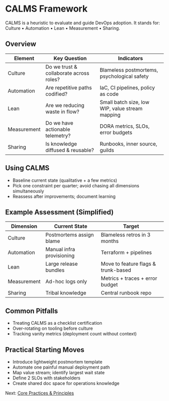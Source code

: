 # CALMS Framework

CALMS is a heuristic to evaluate and guide DevOps adoption. It stands for: Culture • Automation • Lean • Measurement • Sharing.

## Overview

| Element | Key Question | Indicators |
|---------|--------------|------------|
| Culture | Do we trust & collaborate across roles? | Blameless postmortems, psychological safety |
| Automation | Are repetitive paths codified? | IaC, CI pipelines, policy as code |
| Lean | Are we reducing waste in flow? | Small batch size, low WIP, value stream mapping |
| Measurement | Do we have actionable telemetry? | DORA metrics, SLOs, error budgets |
| Sharing | Is knowledge diffused & reusable? | Runbooks, inner source, guilds |

## Using CALMS

- Baseline current state (qualitative + a few metrics)
- Pick one constraint per quarter; avoid chasing all dimensions simultaneously
- Reassess after improvements; document learning

## Example Assessment (Simplified)

| Dimension | Current State | Target |
|-----------|--------------|--------|
| Culture | Postmortems assign blame | Blameless retros in 3 months |
| Automation | Manual infra provisioning | Terraform + pipelines |
| Lean | Large release bundles | Move to feature flags & trunk-based |
| Measurement | Ad-hoc logs only | Metrics + traces + error budget |
| Sharing | Tribal knowledge | Central runbook repo |

## Common Pitfalls

- Treating CALMS as a checklist certification
- Over-rotating on tooling before culture
- Tracking vanity metrics (deployment count without context)

## Practical Starting Moves

- Introduce lightweight postmortem template
- Automate one painful manual deployment path
- Map value stream; identify largest wait state
- Define 2 SLOs with stakeholders
- Create shared doc space for operations knowledge

Next: [Core Practices & Principles](practices.md)
